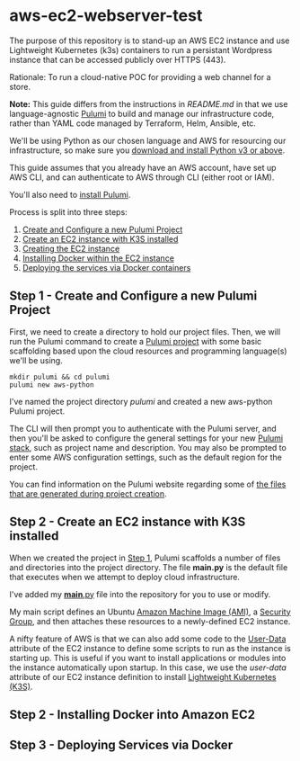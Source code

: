 # aws-ec2-webserver-test

The purpose of this repository is to stand-up an AWS EC2 instance and use Lightweight Kubernetes (k3s) containers to run a persistant Wordpress instance that can be accessed publicly over HTTPS (443).

Rationale: To run a cloud-native POC for providing a web channel for a store.

**Note:** This guide differs from the instructions in *README.md* in that we use language-agnostic [Pulumi](https://www.pulumi.com/) to build and manage our infrastructure code, rather than YAML code managed by Terraform, Helm, Ansible, etc.

We'll be using Python as our chosen language and AWS for resourcing our infrastructure, so make sure you [download and install Python v3 or above](https://www.python.org/downloads/).

This guide assumes that you already have an AWS account, have set up AWS CLI, and can authenticate to AWS through CLI (either root or IAM).

You'll also need to [install Pulumi](https://www.pulumi.com/docs/get-started/install/).

Process is split into three steps:
1. [Create and Configure a new Pulumi Project](#step1)
2. [Create an EC2 instance with K3S installed](#step2)
3. [Creating the EC2 instance](#step3)
4. [Installing Docker within the EC2 instance](#step4)
5. [Deploying the services via Docker containers](#step5)


## Step 1 - Create and Configure a new Pulumi Project <a href="step1"></a>

First, we need to create a directory to hold our project files. Then, we will run the Pulumi command to create a [Pulumi project](https://www.pulumi.com/docs/intro/concepts/project/) with some basic scaffolding based upon the cloud resources and programming language(s) we'll be using.

```
mkdir pulumi && cd pulumi
pulumi new aws-python
```

I've named the project directory *pulumi* and created a new aws-python Pulumi project.

The CLI will then prompt you to authenticate with the Pulumi server, and then you'll be asked to configure the general settings for your new [Pulumi stack](https://www.pulumi.com/docs/intro/concepts/stack/), such as project name and description. You may also be prompted to enter some AWS configuration settings, such as the default region for the project.

You can find information on the Pulumi website regarding some of [the files that are generated during project creation](https://www.pulumi.com/docs/get-started/aws/review-project/).


## Step 2 - Create an EC2 instance with K3S installed <a href="step2"></a>

When we created the project in [Step 1](#step1), Pulumi scaffolds a number of files and directories into the project directory. The file **__main__.py** is the default file that executes when we attempt to deploy cloud infrastructure.

I've added my [__main__.py](pulumi/__main__.py) file into the repository for you to use or modify.

My main script defines an Ubuntu [Amazon Machine Image (AMI)](https://docs.aws.amazon.com/AWSEC2/latest/UserGuide/AMIs.html), a [Security Group](https://docs.aws.amazon.com/vpc/latest/userguide/VPC_SecurityGroups.html#VPCSecurityGroups), and then attaches these resources to a newly-defined EC2 instance.

A nifty feature of AWS is that we can also add some code to the [User-Data](https://docs.aws.amazon.com/AWSEC2/latest/UserGuide/user-data.html) attribute of the EC2 instance to define some scripts to run as the instance is starting up. This is useful if you want to install applications or modules into the instance automatically upon startup. In this case, we use the *user-data* attribute of our EC2 instance definition to install [Lightweight Kubernetes (K3S)](https://k3s.io/). 


## Step 2 - Installing Docker into Amazon EC2 <a href="step2"></a>

## Step 3 - Deploying Services via Docker <a href="step3"></a>